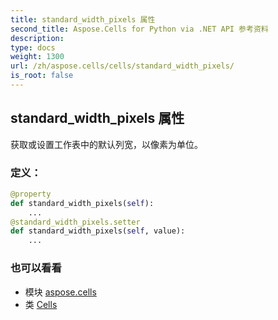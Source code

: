 ```yaml
---
title: standard_width_pixels 属性
second_title: Aspose.Cells for Python via .NET API 参考资料
description:
type: docs
weight: 1300
url: /zh/aspose.cells/cells/standard_width_pixels/
is_root: false
---
```

## standard_width_pixels 属性

获取或设置工作表中的默认列宽，以像素为单位。
### 定义：
```python
@property
def standard_width_pixels(self):
    ...
@standard_width_pixels.setter
def standard_width_pixels(self, value):
    ...
```

### 也可以看看
* 模块 [aspose.cells](../../)
* 类 [Cells](/cells/python-net/zh/aspose.cells/cells)
